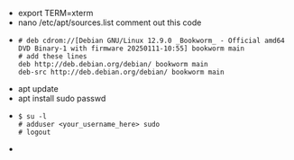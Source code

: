 - export TERM=xterm
- nano /etc/apt/sources.list
  comment out this code
- ```
  # deb cdrom://[Debian GNU/Linux 12.9.0 _Bookworm_ - Official amd64 DVD Binary-1 with firmware 20250111-10:55] bookworm main
  # add these lines 
  deb http://deb.debian.org/debian/ bookworm main
  deb-src http://deb.debian.org/debian/ bookworm main
  ```
- apt update
- apt install sudo passwd
- ```
  $ su -l
  # adduser <your_username_here> sudo
  # logout
  ```
-